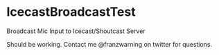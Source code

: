 # IcecastBroadcastTest
Broadcast Mic Input to Icecast/Shoutcast Server


Should be working. Contact me @franzwarning on twitter for questions.
